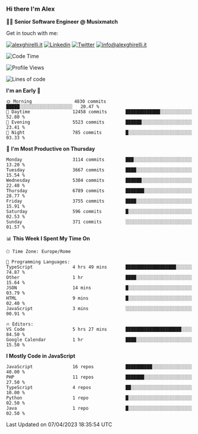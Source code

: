 ### Hi there I'm Alex

👨‍💻 __Senior Software Engineer @ Musixmatch__

Get in touch with me:

[![alexghirelli.it](https://img.shields.io/static/v1?label=alexghirelli.it&message=%20&color=red&logo=&style=flat-square&logoColor=white)](https://www.alexghirelli.it/)
[![Linkedin](https://img.shields.io/static/v1?label=Linkedin&message=%20&color=blue&logo=Linkedin&style=flat-square&logoColor=white)](https://linkedin.com/in/alexghirelli)
[![Twitter](https://img.shields.io/static/v1?label=Twitter&message=%20&color=blue&logo=Twitter&style=flat-square&logoColor=white)](https://twitter.com/alexGhirelli)
[![info@alexghirelli.it](https://img.shields.io/static/v1?label=info@alexghirelli.it&message=%20&color=red&logo=gmail&style=flat-square&logoColor=white)](mailto:info@alexghirelli.it)

<!--START_SECTION:waka-->
![Code Time](http://img.shields.io/badge/Code%20Time-7%2C399%20hrs%209%20mins-blue)

![Profile Views](http://img.shields.io/badge/Profile%20Views-0-blue)

![Lines of code](https://img.shields.io/badge/From%20Hello%20World%20I%27ve%20Written-33.2%20million%20lines%20of%20code-blue)

**I'm an Early 🐤** 

```text
🌞 Morning                4830 commits        █████░░░░░░░░░░░░░░░░░░░░   20.47 % 
🌆 Daytime                12458 commits       █████████████░░░░░░░░░░░░   52.80 % 
🌃 Evening                5523 commits        ██████░░░░░░░░░░░░░░░░░░░   23.41 % 
🌙 Night                  785 commits         █░░░░░░░░░░░░░░░░░░░░░░░░   03.33 % 
```
📅 **I'm Most Productive on Thursday** 

```text
Monday                   3114 commits        ███░░░░░░░░░░░░░░░░░░░░░░   13.20 % 
Tuesday                  3667 commits        ████░░░░░░░░░░░░░░░░░░░░░   15.54 % 
Wednesday                5304 commits        ██████░░░░░░░░░░░░░░░░░░░   22.48 % 
Thursday                 6789 commits        ███████░░░░░░░░░░░░░░░░░░   28.77 % 
Friday                   3755 commits        ████░░░░░░░░░░░░░░░░░░░░░   15.91 % 
Saturday                 596 commits         █░░░░░░░░░░░░░░░░░░░░░░░░   02.53 % 
Sunday                   371 commits         ░░░░░░░░░░░░░░░░░░░░░░░░░   01.57 % 
```


📊 **This Week I Spent My Time On** 

```text
🕑︎ Time Zone: Europe/Rome

💬 Programming Languages: 
TypeScript               4 hrs 49 mins       ███████████████████░░░░░░   74.87 % 
Other                    1 hr                ████░░░░░░░░░░░░░░░░░░░░░   15.64 % 
JSON                     14 mins             █░░░░░░░░░░░░░░░░░░░░░░░░   03.79 % 
HTML                     9 mins              █░░░░░░░░░░░░░░░░░░░░░░░░   02.40 % 
JavaScript               3 mins              ░░░░░░░░░░░░░░░░░░░░░░░░░   00.91 % 

🔥 Editors: 
VS Code                  5 hrs 27 mins       █████████████████████░░░░   84.50 % 
Google Calendar          1 hr                ████░░░░░░░░░░░░░░░░░░░░░   15.50 % 
```

**I Mostly Code in JavaScript** 

```text
JavaScript               16 repos            ██████████░░░░░░░░░░░░░░░   40.00 % 
PHP                      11 repos            ███████░░░░░░░░░░░░░░░░░░   27.50 % 
TypeScript               4 repos             ██░░░░░░░░░░░░░░░░░░░░░░░   10.00 % 
Python                   1 repo              █░░░░░░░░░░░░░░░░░░░░░░░░   02.50 % 
Java                     1 repo              █░░░░░░░░░░░░░░░░░░░░░░░░   02.50 % 
```




 Last Updated on 07/04/2023 18:35:54 UTC
<!--END_SECTION:waka-->
